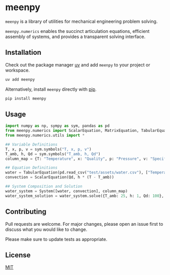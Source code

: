# meenpy

`meenpy` is a library of utilities for mechanical engineering problem solving.

`meenpy.numerics` enables the succinct articulation equations, efficient assembly of systems, and provides a transparent solving interface.

## Installation

Check out the package manager [uv](https://docs.astral.sh/uv/) and add `meenpy` to your project or workspace.

```bash
uv add meenpy
```

Alternatively, install `meenpy` directly with [pip](https://pip.pypa.io/en/stable/).

```bash
pip install meenpy
```

## Usage

```python
import numpy as np, sympy as sym, pandas as pd
from meenpy.numerics import ScalarEquation, MatrixEquation, TabularEquation, System
from meenpy.numerics.utils import *

## Variable Definitions
T, x, p, v = sym.symbols("T, x, p, v")
T_amb, h, Qd = sym.symbols("T_amb, h, Qd")
column_map = {T: "Temperature", x: "Quality", p: "Pressure", v: "Specific Volume"}

## Equation Definitions
water = TabularEquation(pd.read_csv("test/assets/water.csv"), ["Temperature", "Quality"], residual_type="all_column_differential")
convection = ScalarEquation(Qd, h * (T - T_amb))

## System Composition and Solution
water_system = System([water, convection], column_map)
water_system_solution = water_system.solve({T_amb: 25, h: 1, Qd: 100}, {T: 100})
```

## Contributing

Pull requests are welcome. For major changes, please open an issue first
to discuss what you would like to change.

Please make sure to update tests as appropriate.

## License

[MIT](https://choosealicense.com/licenses/mit/)